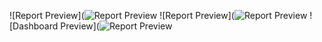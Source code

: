 ![Report Preview](![Report Preview](Power-BI-Capstone-Project/Images/Report1.png)
![Report Preview](![Report Preview](Power-BI-Capstone-Project/Images/Report2.png)
![Dashboard Preview](![Report Preview](Power-BI-Capstone-Project/Images/Dashboard.png)
